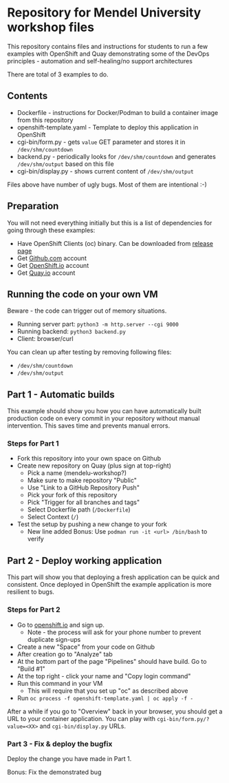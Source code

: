 # Repository for Mendel University workshop files

This repository contains files and instructions for students to run a few
examples with OpenShift and Quay demonstrating some of the DevOps principles -
automation and self-healing/no support architectures

There are total of 3 examples to do.

## Contents

* Dockerfile - instructions for Docker/Podman to build a container image from
               this repository
* openshift-template.yaml - Template to deploy this application in OpenShift
* cgi-bin/form.py - gets `value` GET parameter and stores it in
       `/dev/shm/countdown`
* backend.py - periodically looks for `/dev/shm/countdown` and generates
       `/dev/shm/output` based on this file
* cgi-bin/display.py - shows current content of `/dev/shm/output`

Files above have number of ugly bugs. Most of them are intentional :-)

## Preparation

You will not need everything initially but this is a list of dependencies for
going through these examples:

* Have OpenShift Clients (oc) binary. Can be downloaded from [release page](https://github.com/openshift/origin/releases/tag/v3.11.0)
* Get [Github.com](https://github.com) account
* Get [OpenShift.io](https://openshift.io) account
* Get [Quay.io](https://quay.io) account

## Running the code on your own VM

Beware - the code can trigger out of memory situations.

* Running server part: `python3 -m http.server --cgi 9000`
* Running backend: `python3 backend.py`
* Client: browser/curl

You can clean up after testing by removing following files:

* `/dev/shm/countdown`
* `/dev/shm/output`

## Part 1 - Automatic builds

This example should show you how you can have automatically built production
code on every commit in your repository without manual intervention. This saves
time and prevents manual errors.

### Steps for Part 1

* Fork this repository into your own space on Github
* Create new repository on Quay (plus sign at top-right)
  * Pick a name (mendelu-workshop?)
  * Make sure to make repository "Public"
  * Use "Link to a GitHub Repository Push"
  * Pick your fork of this repository
  * Pick "Trigger for all branches and tags"
  * Select Dockerfile path (`/Dockerfile`)
  * Select Context (`/`)
* Test the setup by pushing a new change to your fork
  * New line added
Bonus: Use `podman run -it <url> /bin/bash` to verify

## Part 2 - Deploy working application

This part will show you that deploying a fresh application can be quick and
consistent. Once deployed in OpenShift the example application is more resilient
to bugs.

### Steps for Part 2

* Go to [openshift.io](https://openshift.io/) and sign up.
  * Note - the process will ask for your phone number to prevent duplicate
    sign-ups
* Create a new "Space" from your code on Github
* After creation go to "Analyze" tab
* At the bottom part of the page "Pipelines" should have build. Go to "Build #1"
* At the top right - click your name and "Copy login command"
* Run this command in your VM
  * This will require that you set up "oc" as described above
* Run `oc process -f openshift-template.yaml | oc apply -f -`

After a while if you go to "Overview" back in your browser, you should get a URL
to your container application. You can play with `cgi-bin/form.py/?value=<XX>`
and `cgi-bin/display.py` URLs.


### Part 3 - Fix & deploy the bugfix

Deploy the change you have made in Part 1.

Bonus: Fix the demonstrated bug
